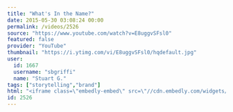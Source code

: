 ```yaml
---
title: "What's In the Name?"
date: 2015-05-30 03:08:24 00:00
permalink: /videos/2526
source: "https://www.youtube.com/watch?v=E8uggvSFsl0"
featured: false
provider: "YouTube"
thumbnail: "https://i.ytimg.com/vi/E8uggvSFsl0/hqdefault.jpg"
user:
  id: 1667
  username: "sbgriffi"
  name: "Stuart G."
tags: ["storytelling","brand"]
html: "<iframe class=\"embedly-embed\" src=\"//cdn.embedly.com/widgets/media.html?src=https%3A%2F%2Fwww.youtube.com%2Fembed%2FE8uggvSFsl0%3Fwmode%3Dtransparent%26feature%3Doembed&wmode=transparent&url=https%3A%2F%2Fwww.youtube.com%2Fwatch%3Fv%3DE8uggvSFsl0&image=https%3A%2F%2Fi.ytimg.com%2Fvi%2FE8uggvSFsl0%2Fhqdefault.jpg&key=daaebf4d9cdd46779200162d0ca86e20&type=text%2Fhtml&schema=youtube\" width=\"854\" height=\"480\" scrolling=\"no\" frameborder=\"0\" allowfullscreen></iframe>"
id: 2526
---
```


